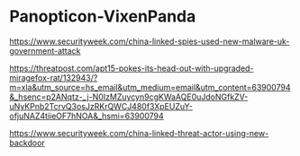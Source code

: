 # Panopticon-VixenPanda

https://www.securityweek.com/china-linked-spies-used-new-malware-uk-government-attack

https://threatpost.com/apt15-pokes-its-head-out-with-upgraded-miragefox-rat/132943/?m=xla&utm_source=hs_email&utm_medium=email&utm_content=63900794&_hsenc=p2ANqtz-_j-N0IzMZuycyn9cgKWaAQE0uJdoNGfkZV-uNyKPnb2TcrvQ3osJzRKrQWCJ480f3XpEUZuY-ofjuNAZ4tiieOF7hNOA&_hsmi=63900794

https://www.securityweek.com/china-linked-threat-actor-using-new-backdoor
